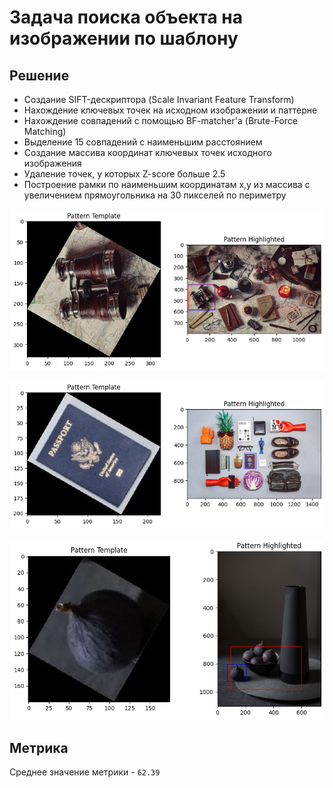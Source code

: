 #  Задача поиска объекта на изображении по шаблону

## Решение
* Создание SIFT-дескриптора (Scale Invariant Feature Transform)
* Нахождение ключевых точек на исходном изображении и паттерне
* Нахождение совпадений с помощью BF-matcher'а (Brute-Force Matching)
* Выделение 15 совпадений с наименьшим расстоянием
* Создание массива координат ключевых точек исходного изображения
* Удаление точек, у которых Z-score больше 2.5
* Построение рамки по наименьшим координатам x,y из массива с увеличением прямоугольника на 30 пикселей по периметру

![img_2.png](img_2.png)

![img_1.png](img_1.png)

![img.png](img.png)

## Метрикa
Среднее значение метрики - `62.39`


